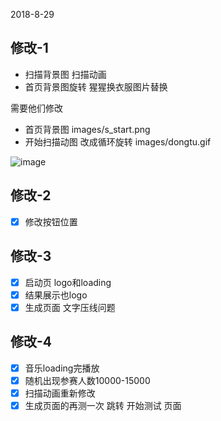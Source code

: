 2018-8-29
## 修改-1
- 扫描背景图 扫描动画
- 首页背景图旋转 猩猩换衣服图片替换

需要他们修改
- 首页背景图 images/s_start.png
- 开始扫描动图 改成循环旋转 images/dongtu.gif

![image](http://192.168.0.164:8020/baidu_H5/images/task.png)

## 修改-2
- [x] 修改按钮位置
## 修改-3
- [x] 启动页 logo和loading
- [x] 结果展示也logo
- [x] 生成页面 文字压线问题
## 修改-4
- [x] 音乐loading完播放
- [x] 随机出现参赛人数10000-15000
- [x] 扫描动画重新修改
- [x] 生成页面的再测一次 跳转 开始测试 页面
